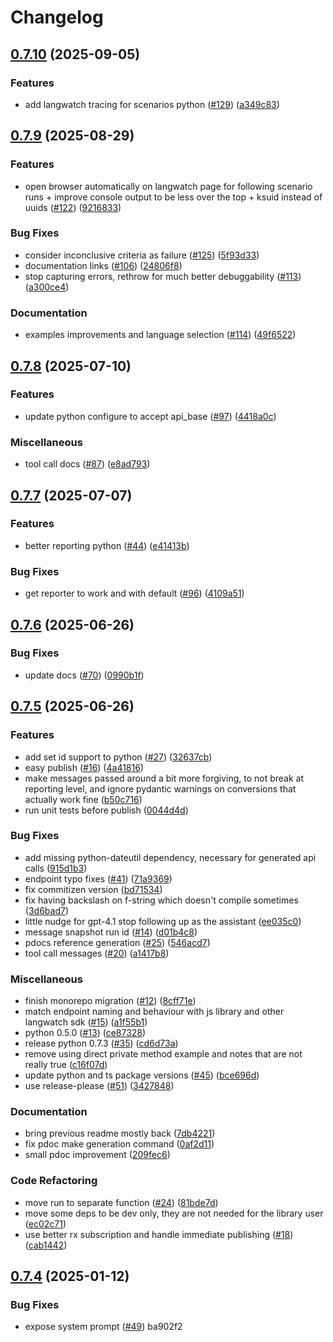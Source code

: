 # Changelog

## [0.7.10](https://github.com/langwatch/scenario/compare/python/v0.7.9...python/v0.7.10) (2025-09-05)


### Features

* add langwatch tracing for scenarios python ([#129](https://github.com/langwatch/scenario/issues/129)) ([a349c83](https://github.com/langwatch/scenario/commit/a349c83792140b6fc2e81518fb9567350701b1a4))

## [0.7.9](https://github.com/langwatch/scenario/compare/python/v0.7.8...python/v0.7.9) (2025-08-29)


### Features

* open browser automatically on langwatch page for following scenario runs + improve console output to be less over the top + ksuid instead of uuids ([#122](https://github.com/langwatch/scenario/issues/122)) ([9216833](https://github.com/langwatch/scenario/commit/9216833c30db79b0e5a9ae29a16e481e30165353))


### Bug Fixes

* consider inconclusive criteria as failure ([#125](https://github.com/langwatch/scenario/issues/125)) ([5f93d33](https://github.com/langwatch/scenario/commit/5f93d3307c3f3483ba5161e00f9065826782a283))
* documentation links ([#106](https://github.com/langwatch/scenario/issues/106)) ([24806f8](https://github.com/langwatch/scenario/commit/24806f8dc14d602752159421c014547e51f777a5))
* stop capturing errors, rethrow for much better debuggability ([#113](https://github.com/langwatch/scenario/issues/113)) ([a300ce4](https://github.com/langwatch/scenario/commit/a300ce470db6894ce20549893ac9ac2f56808e2b))


### Documentation

* examples improvements and language selection ([#114](https://github.com/langwatch/scenario/issues/114)) ([49f6522](https://github.com/langwatch/scenario/commit/49f65229802217504cfc1f613c0016a2beeb96cb))

## [0.7.8](https://github.com/langwatch/scenario/compare/python/v0.7.7...python/v0.7.8) (2025-07-10)


### Features

* update python configure to accept api_base ([#97](https://github.com/langwatch/scenario/issues/97)) ([4418a0c](https://github.com/langwatch/scenario/commit/4418a0c73687fb437791e8994320d01f76f47383))


### Miscellaneous

* tool call docs ([#87](https://github.com/langwatch/scenario/issues/87)) ([e8ad793](https://github.com/langwatch/scenario/commit/e8ad793a3106e9578180084a46bcb616f1bdd15b))

## [0.7.7](https://github.com/langwatch/scenario/compare/python/v0.7.6...python/v0.7.7) (2025-07-07)


### Features

* better reporting python ([#44](https://github.com/langwatch/scenario/issues/44)) ([e41413b](https://github.com/langwatch/scenario/commit/e41413b5407d5e48e70825de4c38dbfb2600ef70))


### Bug Fixes

* get reporter to work and with default ([#96](https://github.com/langwatch/scenario/issues/96)) ([4109a51](https://github.com/langwatch/scenario/commit/4109a51ef9b4b578f4a63cce19959645d6887f94))

## [0.7.6](https://github.com/langwatch/scenario/compare/python/v0.7.5...python/v0.7.6) (2025-06-26)


### Bug Fixes

* update docs ([#70](https://github.com/langwatch/scenario/issues/70)) ([0990b1f](https://github.com/langwatch/scenario/commit/0990b1fcfc652171dd0b9b7bc25a4d61c7fc8121))

## [0.7.5](https://github.com/langwatch/scenario/compare/python/v0.7.4...python/v0.7.5) (2025-06-26)


### Features

* add set id support to python ([#27](https://github.com/langwatch/scenario/issues/27)) ([32637cb](https://github.com/langwatch/scenario/commit/32637cb847fec4c52d39f0250aaeee496a24b3b6))
* easy publish ([#16](https://github.com/langwatch/scenario/issues/16)) ([4a41816](https://github.com/langwatch/scenario/commit/4a41816ea5b97f9dc19e9a69fac524d39092011f))
* make messages passed around a bit more forgiving, to not break at reporting level, and ignore pydantic warnings on conversions that actually work fine ([b50c716](https://github.com/langwatch/scenario/commit/b50c716758229e3e1478f941588c1540772767af))
* run unit tests before publish ([0044d4d](https://github.com/langwatch/scenario/commit/0044d4da722adf72d72dd4a4465cc5b886229988))


### Bug Fixes

* add missing python-dateutil dependency, necessary for generated api calls ([915d1b3](https://github.com/langwatch/scenario/commit/915d1b34e0008dcac2d620033a6fcecd0f12408c))
* endpoint typo fixes ([#41](https://github.com/langwatch/scenario/issues/41)) ([71a9369](https://github.com/langwatch/scenario/commit/71a93691cbe9244b339e9bd481eeea9412bcf8ad))
* fix commitizen version ([bd71534](https://github.com/langwatch/scenario/commit/bd71534ee228644bf79ea1efb366f5515c1ae03b))
* fix having backslash on f-string which doesn't compile sometimes ([3d6bad7](https://github.com/langwatch/scenario/commit/3d6bad7595407725d330cc7cfe2e8ee50d112851))
* little nudge for gpt-4.1 stop following up as the assistant ([ee035c0](https://github.com/langwatch/scenario/commit/ee035c0399a38cd7150168048db352f39ea0b61b))
* message snapshot run id ([#14](https://github.com/langwatch/scenario/issues/14)) ([d01b4c8](https://github.com/langwatch/scenario/commit/d01b4c84e2a001e61169442558efa3d3d63e0bff))
* pdocs reference generation ([#25](https://github.com/langwatch/scenario/issues/25)) ([546acd7](https://github.com/langwatch/scenario/commit/546acd73d143e968ffbd3247f03627cc68077892))
* tool call messages ([#20](https://github.com/langwatch/scenario/issues/20)) ([a1417b8](https://github.com/langwatch/scenario/commit/a1417b85c00670e71ad89e201bb96c0416d7b762))


### Miscellaneous

* finish monorepo migration ([#12](https://github.com/langwatch/scenario/issues/12)) ([8cff71e](https://github.com/langwatch/scenario/commit/8cff71e6c98f72b760603e6ddd6275882f2d9540))
* match endpoint naming and behaviour with js library and other langwatch sdk ([#15](https://github.com/langwatch/scenario/issues/15)) ([a1f55b1](https://github.com/langwatch/scenario/commit/a1f55b17bf2dff4250ab1843fb054c100563dd5d))
* python 0.5.0 ([#13](https://github.com/langwatch/scenario/issues/13)) ([ce87328](https://github.com/langwatch/scenario/commit/ce87328ad23e3dc085bd18f46a6cc7632f032471))
* release python 0.7.3 ([#35](https://github.com/langwatch/scenario/issues/35)) ([cd6d73a](https://github.com/langwatch/scenario/commit/cd6d73af7701ba192e0c5647bcc9101fb1ce2bd5))
* remove using direct private method example and notes that are not really true ([c16f07d](https://github.com/langwatch/scenario/commit/c16f07de3e3a852423d9b3c8e7f360cc372fec46))
* update python and ts package versions ([#45](https://github.com/langwatch/scenario/issues/45)) ([bce696d](https://github.com/langwatch/scenario/commit/bce696de47e6b16cb4ee447a13573b60f68a202a))
* use release-please ([#51](https://github.com/langwatch/scenario/issues/51)) ([3427848](https://github.com/langwatch/scenario/commit/342784875bd3ffa8fbf39b8ecca3a14ec8fb8661))


### Documentation

* bring previous readme mostly back ([7db4221](https://github.com/langwatch/scenario/commit/7db422102f01db61b3ff68fd59b59181663512f3))
* fix pdoc make generation command ([0af2d11](https://github.com/langwatch/scenario/commit/0af2d11b4b9e97df6ad5fcb83fdea983480a8594))
* small pdoc improvement ([209fec6](https://github.com/langwatch/scenario/commit/209fec658e218873616991f6f3433aa0ca7e28a5))


### Code Refactoring

* move run to separate function ([#24](https://github.com/langwatch/scenario/issues/24)) ([81bde7d](https://github.com/langwatch/scenario/commit/81bde7d73378ebcb3718e4f1c2e084df8c7b1486))
* move some deps to be dev only, they are not needed for the library user ([ec02c71](https://github.com/langwatch/scenario/commit/ec02c71ab1be454be24e4a188e831a86dc3b6156))
* use better rx subscription and handle immediate publishing ([#18](https://github.com/langwatch/scenario/issues/18)) ([cab1442](https://github.com/langwatch/scenario/commit/cab14420b202bb9493b1cb84cf0e384330b2b94b))

## [0.7.4](https://github.com/langwatch/scenario/compare/python/v0.7.3...python/v0.7.4) (2025-01-12)

### Bug Fixes

- expose system prompt ([#49](https://github.com/langwatch/scenario/issues/49)) ba902f2
